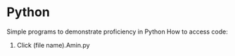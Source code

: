 # Python
Simple programs to demonstrate proficiency in Python
How to access code:

1) Click (file name).Amin.py
